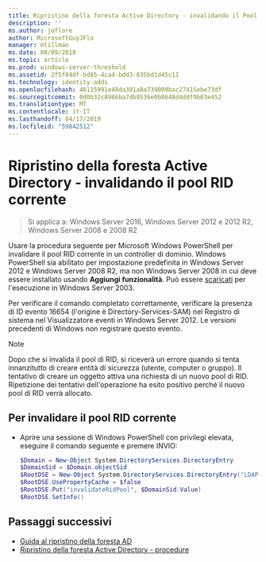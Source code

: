 ```yaml
---
title: Ripristino della foresta Active Directory - invalidando il Pool di RID
description: ''
ms.author: joflore
author: MicrosoftGuyJFlo
manager: mtillman
ms.date: 08/09/2018
ms.topic: article
ms.prod: windows-server-threshold
ms.assetid: 2f5f84df-bd85-4ca4-bdd3-835bd1d45c11
ms.technology: identity-adds
ms.openlocfilehash: 46115991e48da301a8a739009bac27415ebe73df
ms.sourcegitcommit: 0d0b32c8986ba7db9536e0b8648d4ddf9b03e452
ms.translationtype: MT
ms.contentlocale: it-IT
ms.lasthandoff: 04/17/2019
ms.locfileid: "59842512"
---
```

# <a name="ad-forest-recovery---invalidating-the-current-rid-pool"></a>Ripristino della foresta Active Directory - invalidando il pool RID corrente  

>Si applica a: Windows Server 2016, Windows Server 2012 e 2012 R2, Windows Server 2008 e 2008 R2

Usare la procedura seguente per Microsoft Windows PowerShell per invalidare il pool RID corrente in un controller di dominio. Windows PowerShell sia abilitato per impostazione predefinita in Windows Server 2012 e Windows Server 2008 R2, ma non Windows Server 2008 in cui deve essere installato usando **Aggiungi funzionalità**. Può essere [scaricati](https://www.microsoft.com/download/details.aspx?id=20020) per l'esecuzione in Windows Server 2003.  

Per verificare il comando completato correttamente, verificare la presenza di ID evento 16654 (l'origine è Directory-Services-SAM) nel Registro di sistema nel Visualizzatore eventi in Windows Server 2012. Le versioni precedenti di Windows non registrare questo evento.  
  
> [!NOTE]
> Dopo che si invalida il pool di RID, si riceverà un errore quando si tenta innanzitutto di creare entità di sicurezza (utente, computer o gruppo). Il tentativo di creare un oggetto attiva una richiesta di un nuovo pool di RID. Ripetizione dei tentativi dell'operazione ha esito positivo perché il nuovo pool di RID verrà allocato.  
  
## <a name="to-invalidate-the-current-rid-pool"></a>Per invalidare il pool RID corrente  
  
- Aprire una sessione di Windows PowerShell con privilegi elevata, eseguire il comando seguente e premere INVIO:  

   ```powershell
   $Domain = New-Object System.DirectoryServices.DirectoryEntry  
   $DomainSid = $Domain.objectSid  
   $RootDSE = New-Object System.DirectoryServices.DirectoryEntry("LDAP://RootDSE")  
   $RootDSE.UsePropertyCache = $false  
   $RootDSE.Put("invalidateRidPool", $DomainSid.Value)  
   $RootDSE.SetInfo()  
   ```  

## <a name="next-steps"></a>Passaggi successivi

- [Guida al ripristino della foresta AD](AD-Forest-Recovery-Guide.md)
- [Ripristino della foresta Active Directory - procedure](AD-Forest-Recovery-Procedures.md)
